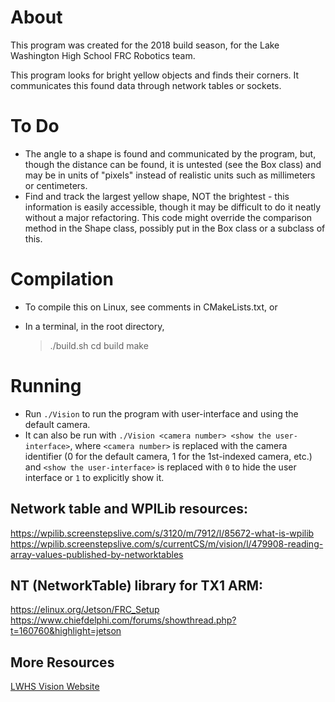 # About
This program was created for the 2018 build season, for the Lake Washington High School FRC Robotics team.

This program looks for bright yellow objects and finds their corners. It communicates this found data through network tables or sockets.

# To Do
 * The angle to a shape is found and communicated by the program, but, though the distance can be found, it is untested (see the Box class) and may be in units of "pixels" instead of realistic units such as millimeters or centimeters.
  * Find and track the largest yellow shape, NOT the brightest - this information is easily accessible, though it may be difficult to do it neatly without a major refactoring. This code might override the comparison method in the Shape class, possibly put in the Box class or a subclass of this.

# Compilation
 * To compile this on Linux, see comments in CMakeLists.txt, or
 * In a terminal, in the root directory,
 
    > ./build.sh
    > cd build
    > make

# Running
 * Run `./Vision` to run the program with user-interface and using the default camera.
 * It can also be run with `./Vision <camera number> <show the user-interface>`, where `<camera number>` is replaced with the camera identifier (0 for the default camera, 1 for the 1st-indexed camera, etc.) and `<show the user-interface>` is replaced with `0` to hide the user interface or `1` to explicitly show it. 

## Network table and WPILib resources:
https://wpilib.screenstepslive.com/s/3120/m/7912/l/85672-what-is-wpilib
https://wpilib.screenstepslive.com/s/currentCS/m/vision/l/479908-reading-array-values-published-by-networktables

## NT (NetworkTable) library for TX1 ARM:
https://elinux.org/Jetson/FRC_Setup
https://www.chiefdelphi.com/forums/showthread.php?t=160760&highlight=jetson

## More Resources
[LWHS Vision Website](https://lwrobotvis.firebaseapp.com/?links)
